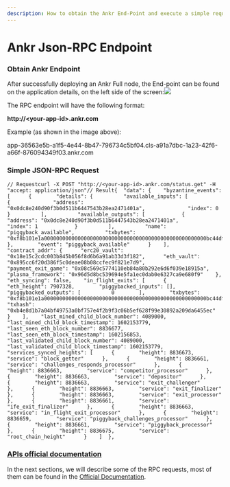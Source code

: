 ```yaml
---
description: How to obtain the Ankr End-Point and execute a simple request.
---
```


# Ankr Json-RPC Endpoint

### Obtain Ankr Endpoint <a href="obtain-ankr-endpoint" id="obtain-ankr-endpoint"></a>

After successfully deploying an Ankr Full node, the End-point can be found on the application details, on the left side of the screen:![](https://gblobscdn.gitbook.com/assets%2F-MF6NYa65t3TUvQZ0zRX%2F-MJ6xQ3VGp7S6yd5qUet%2F-MJ6ypO880HcrNABT4Ud%2FOmiseGo%20gitbook.jpg?alt=media\&token=13bbcb1a-5e7f-46f8-9836-713598badcfd)

The RPC endpoint will have the following format:

**http://\<your-app-id>.ankr.com**

Example (as shown in the image above):

app-36563e5b-a1f5-4e44-8b47-796734c5bf04.cls-a91a7dbc-1a23-42f6-a66f-876094349f03.ankr.com

### Simple **JSON**-RPC Request <a href="simple-json-rpc-request" id="simple-json-rpc-request"></a>

```
// Requestcurl -X POST "http://<your-app-id>.ankr.com/status.get" -H "accept: application/json"​// Result{  "data": {    "byzantine_events": [      {        "details": {          "available_inputs": [            {              "address": "0x0dc8e240d90f3b0d511b6447543b28ea2471401a",              "index": 0            }          ],          "available_outputs": [            {              "address": "0x0dc8e240d90f3b0d511b6447543b28ea2471401a",              "index": 1            }          ],          "name": "piggyback_available",          "txbytes": "0xf8b101e1a00000000000000000000000000000000000000000000000000000bc44dfe31800f86af401f2948b63bb2b829813ece5c2f378d47b2862be271c6c9400000000000000000000000000000000000000008711c37937e08000f401f2940dc8e240d90f3b0d511b6447543b28ea2471401a9400000000000000000000000000000000000000008711a8304c88a00080a00000000000000000000000000000000000000000000000000000000000000000"        },        "event": "piggyback_available"      }    ],    "contract_addr": {      "erc20_vault": "0x18e15c2cdc003b845b056f8d6b6a91ab33d3f182",      "eth_vault": "0x895cc6f20d386f5c0deae08b08ccfec9f821e7d9",      "payment_exit_game": "0x08c569c5774110eb84a80b292e6d6f039e18915a",      "plasma_framework": "0x96d5d8bc539694e5fa1ec0dab0e6327ca9e680f9"    },    "eth_syncing": false,    "in_flight_exits": [      {        "eth_height": 7907328,        "piggybacked_inputs": [],        "piggybacked_outputs": [          0        ],        "txbytes": "0xf8b101e1a00000000000000000000000000000000000000000000000000000bc44dfe31800f86af401f2948b63bb2b829813ece5c2f378d47b2862be271c6c9400000000000000000000000000000000000000008711c37937e08000f401f2940dc8e240d90f3b0d511b6447543b28ea2471401a9400000000000000000000000000000000000000008711a8304c88a00080a00000000000000000000000000000000000000000000000000000000000000000",        "txhash": "0xb4e8d1b7a04bf49753a0bf757e4f2b9f3c06b5ef628f99e30892a209da6455ec"      }    ],    "last_mined_child_block_number": 4089000,    "last_mined_child_block_timestamp": 1602153779,    "last_seen_eth_block_number": 8836677,    "last_seen_eth_block_timestamp": 1602156853,    "last_validated_child_block_number": 4089000,    "last_validated_child_block_timestamp": 1602153779,    "services_synced_heights": [      {        "height": 8836673,        "service": "block_getter"      },      {        "height": 8836661,        "service": "challenges_responds_processor"      },      {        "height": 8836663,        "service": "competitor_processor"      },      {        "height": 8836663,        "service": "depositor"      },      {        "height": 8836663,        "service": "exit_challenger"      },      {        "height": 8836663,        "service": "exit_finalizer"      },      {        "height": 8836663,        "service": "exit_processor"      },      {        "height": 8836661,        "service": "ife_exit_finalizer"      },      {        "height": 8836663,        "service": "in_flight_exit_processor"      },      {        "height": 8836659,        "service": "piggyback_challenges_processor"      },      {        "height": 8836661,        "service": "piggyback_processor"      },      {        "height": 8836675,        "service": "root_chain_height"      }    ]  },​
```

### ​[APIs official documentation](https://docs.omg.network/api)​ <a href="apis-official-documentation" id="apis-official-documentation"></a>

In the next sections, we will describe some of the RPC requests, most of them can be found in the [Official Documentation](https://docs.omg.network/elixir-omg/).
